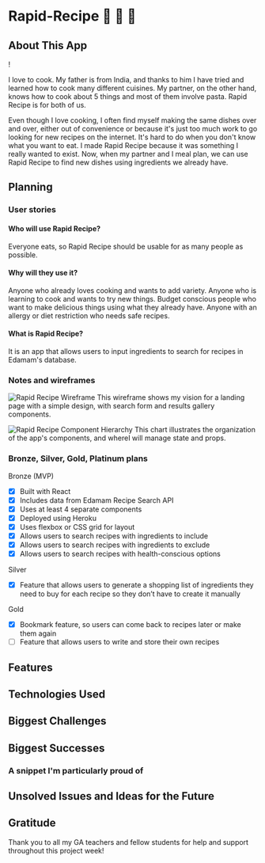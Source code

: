 # Rapid-Recipe :stew: :curry: :spaghetti:

## About This App

! [ ]()

I love to cook. My father is from India, and thanks to him I have tried and learned how to cook many different cuisines. My partner, on the other hand, knows how to cook about 5 things and most of them involve pasta. Rapid Recipe is for both of us.

Even though I love cooking, I often find myself making the same dishes over and over, either out of convenience or because it's just too much work to go looking for new recipes on the internet. It's hard to do when you don't know what you want to eat. I made Rapid Recipe because it was something I really wanted to exist. Now, when my partner and I meal plan, we can use Rapid Recipe to find new dishes using ingredients we already have.

## Planning

### User stories

#### Who will use Rapid Recipe?

Everyone eats, so Rapid Recipe should be usable for as many people as possible.

#### Why will they use it?

Anyone who already loves cooking and wants to add variety. Anyone who is learning to cook and wants to try new things. Budget conscious people who want to make delicious things using what they already have. Anyone with an allergy or diet restriction who needs safe recipes.

#### What is Rapid Recipe?

It is an app that allows users to input ingredients to search for recipes in Edamam's database.

### Notes and wireframes

![Rapid Recipe Wireframe](https://i.imgur.com/kUEgIuk.jpg)
This wireframe shows my vision for a landing page with a simple design, with search form and results gallery components.

![Rapid Recipe Component Hierarchy](https://i.imgur.com/KFUwW9e.jpg)
This chart illustrates the organization of the app's components, and whereI will manage state and props.

### Bronze, Silver, Gold, Platinum plans

Bronze (MVP)

- [x] Built with React
- [x] Includes data from Edamam Recipe Search API
- [x] Uses at least 4 separate components
- [x] Deployed using Heroku
- [x] Uses flexbox or CSS grid for layout
- [x] Allows users to search recipes with ingredients to include
- [x] Allows users to search recipes with ingredients to exclude
- [x] Allows users to search recipes with health-conscious options

Silver

- [x] Feature that allows users to generate a shopping list of ingredients they need to buy for each recipe so they don’t have to create it manually

Gold

- [x] Bookmark feature, so users can come back to recipes later or make them again
- [ ] Feature that allows users to write and store their own recipes

## Features

## Technologies Used

## Biggest Challenges

## Biggest Successes

### A snippet I'm particularly proud of

## Unsolved Issues and Ideas for the Future

## Gratitude

Thank you to all my GA teachers and fellow students for help and support throughout this project week!
